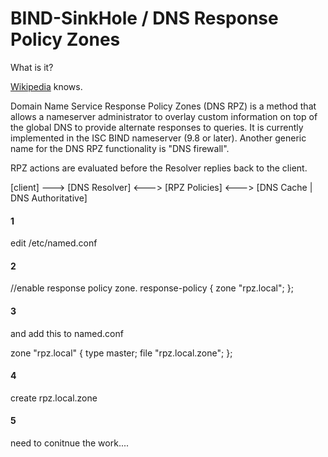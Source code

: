 # BIND-SinkHole / DNS Response Policy Zones

What is it?

[Wikipedia](http://en.wikipedia.org/wiki/Response_policy_zone "Wikipedia") knows.

Domain Name Service Response Policy Zones (DNS RPZ) is a method that allows a nameserver administrator to overlay custom information on top of the global DNS to provide alternate responses to queries. It is currently implemented in the ISC BIND nameserver (9.8 or later). Another generic name for the DNS RPZ functionality is "DNS firewall".

RPZ actions are evaluated before the Resolver replies back to the client.

[client] ---> [DNS Resolver]  <---> [RPZ Policies]  <---> [DNS Cache | DNS Authoritative]

#### 1
edit /etc/named.conf

#### 2 
//enable response policy zone. 
response-policy { 
    zone "rpz.local"; 
};


#### 3
and add this to named.conf

zone "rpz.local" {
    type master;
    file "rpz.local.zone";
};

#### 4 
create  rpz.local.zone

#### 5
need to conitnue the work....
